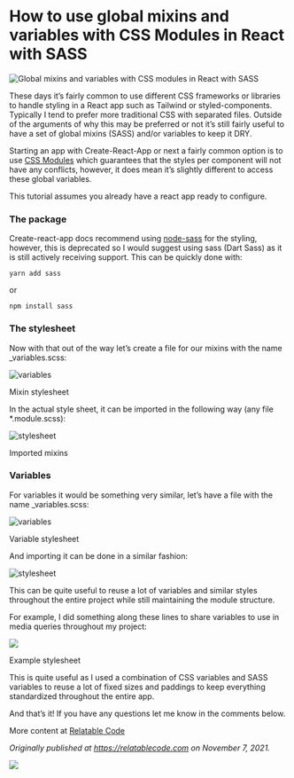 # How to use global mixins and variables with CSS Modules in React with SASS



![Global mixins and variables with CSS modules in React with SASS](https://cdn.hashnode.com/res/hashnode/image/upload/v1651103618850/bWOMopZaZ.png)

These days it’s fairly common to use different CSS frameworks or libraries to handle styling in a React app such as Tailwind or styled-components. Typically I tend to prefer more traditional CSS with separated files. Outside of the arguments of why this may be preferred or not it’s still fairly useful to have a set of global mixins (SASS) and/or variables to keep it DRY.

Starting an app with Create-React-App or next a fairly common option is to use [CSS Modules](https://github.com/css-modules/css-modules) which guarantees that the styles per component will not have any conflicts, however, it does mean it’s slightly different to access these global variables.

This tutorial assumes you already have a react app ready to configure.

### The package

Create-react-app docs recommend using [node-sass](https://create-react-app.dev/docs/adding-a-sass-stylesheet/) for the styling, however, this is deprecated so I would suggest using sass (Dart Sass) as it is still actively receiving support. This can be quickly done with:

```
yarn add sass
```

or

```
npm install sass
```

### The stylesheet

Now with that out of the way let’s create a file for our mixins with the name \_variables.scss:

![variables](https://cdn.hashnode.com/res/hashnode/image/upload/v1638468742684/ji2YxUech.png)

Mixin stylesheet

In the actual style sheet, it can be imported in the following way (any file \*.module.scss):

![stylesheet](https://cdn.hashnode.com/res/hashnode/image/upload/v1638468744199/STkI5E8_Z.png)

Imported mixins

### Variables

For variables it would be something very similar, let’s have a file with the name \_variables.scss:

![variables](https://cdn.hashnode.com/res/hashnode/image/upload/v1638468745880/iWf-EKaMW.png)

Variable stylesheet

And importing it can be done in a similar fashion:

![stylesheet](https://cdn.hashnode.com/res/hashnode/image/upload/v1638468747330/TpLGR84DDB.png)

This can be quite useful to reuse a lot of variables and similar styles throughout the entire project while still maintaining the module structure.

For example, I did something along these lines to share variables to use in media queries throughout my project:

![](https://cdn.hashnode.com/res/hashnode/image/upload/v1638468749050/V1lBq37MB.png)

Example stylesheet

This is quite useful as I used a combination of CSS variables and SASS variables to reuse a lot of fixed sizes and paddings to keep everything standardized throughout the entire app.

And that’s it! If you have any questions let me know in the comments below.

More content at [Relatable Code](https://relatablecode.com)

_Originally published at_ [_https://relatablecode.com_](https://relatablecode.com/how-to-use-global-mixins-and-variables-with-css-modules-in-react-with-sass/) _on November 7, 2021._

![](https://cdn.hashnode.com/res/hashnode/image/upload/v1638468750691/jcC68wZ5G.gif)